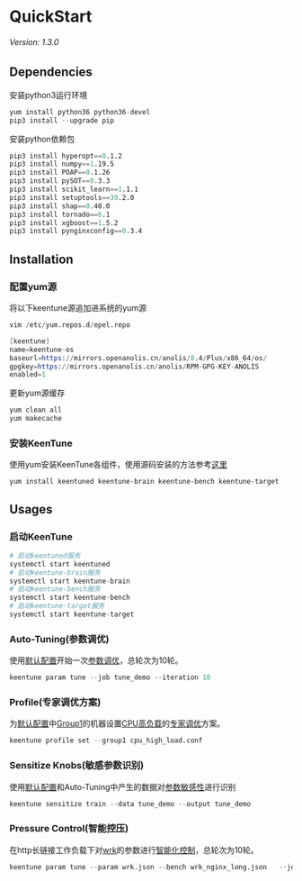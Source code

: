 # QuickStart
###### Version: 1.3.0

## Dependencies
安装python3运行环境  
```s
yum install python36 python36-devel
pip3 install --upgrade pip
```
安装python依赖包
```s
pip3 install hyperopt==0.1.2
pip3 install numpy==1.19.5
pip3 install POAP==0.1.26
pip3 install pySOT==0.3.3
pip3 install scikit_learn==1.1.1
pip3 install setuptools==39.2.0
pip3 install shap==0.40.0
pip3 install tornado==6.1
pip3 install xgboost==1.5.2
pip3 install pynginxconfig==0.3.4
```

## Installation
### 配置yum源
将以下keentune源追加进系统的yum源
```s
vim /etc/yum.repos.d/epel.repo
```
```s
[keentune]
name=keentune-os
baseurl=https://mirrors.openanolis.cn/anolis/8.4/Plus/x86_64/os/
gpgkey=https://mirrors.openanolis.cn/anolis/RPM-GPG-KEY-ANOLIS
enabled=1
```   
更新yum源缓存
```s
yum clean all
yum makecache
```

### 安装KeenTune
使用yum安装KeenTune各组件，使用源码安装的方法参考[这里](./2.Installation_cn.md)
```
yum install keentuned keentune-brain keentune-bench keentune-target
```

## Usages
### 启动KeenTune
```s
# 启动keentuned服务
systemctl start keentuned
# 启动keentune-brain服务
systemctl start keentune-brain
# 启动keentune-bench服务
systemctl start keentune-bench
# 启动keentune-target服务
systemctl start keentune-target
```

### Auto-Tuning(参数调优)
使用[默认配置](./2.Configuration_cn.md)开始一次[参数调优](./3.Auto_tuning_cn.md)，总轮次为10轮。  
```s
keentune param tune --job tune_demo --iteration 10
```

### Profile(专家调优方案)
为[默认配置](./2.Configuration_cn.md)中[Group1](./4.target_group_cn.md)的机器设置[CPU高负载](./4.buildin_profile_cn.md)的[专家调优](./3.Profile_setting_cn.md)方案。  
```s
keentune profile set --group1 cpu_high_load.conf
```

### Sensitize Knobs(敏感参数识别)
使用[默认配置](./2.Configuration_cn.md)和Auto-Tuning中产生的数据对[参数敏感性](./3.Sensitize_knobs_cn.md)进行识别
```s
keentune sensitize train --data tune_demo --output tune_demo
```

### Pressure Control(智能控压)
在http长链接工作负载下对[wrk](./5.benchmkar_wrk.md)的参数进行[智能化控制](./3.Pressure_control_cn.md)，总轮次为10轮。
```s
keentune param tune --param wrk.json --bench wrk_nginx_long.json   --job wrk_demo --iteration 10
```